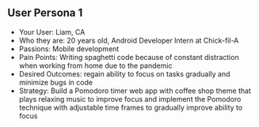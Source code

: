 ## User Persona 1
* Your User: Liam, CA
* Who they are: 20 years old, Android Developer Intern at Chick-fil-A
* Passions: Mobile development
* Pain Points: Writing spaghetti code because of constant distraction when working from home due to the pandemic
* Desired Outcomes: regain ability to focus on tasks gradually and minimize bugs in code
* Strategy: Build a Pomodoro timer web app with coffee shop theme that plays relaxing music to improve focus and implement the Pomodoro technique with adjustable time frames to gradually improve ability to focus
